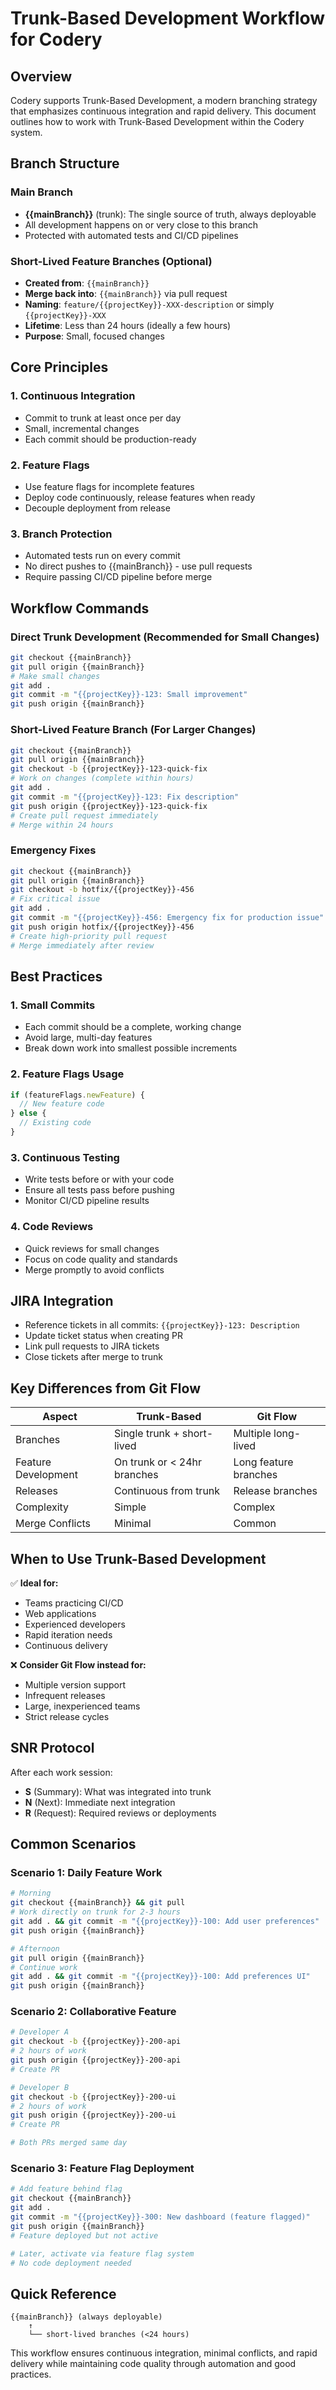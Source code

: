 # Trunk-Based Development Workflow for Codery

## Overview

Codery supports Trunk-Based Development, a modern branching strategy that emphasizes continuous integration and rapid delivery. This document outlines how to work with Trunk-Based Development within the Codery system.

## Branch Structure

### Main Branch

- **{{mainBranch}}** (trunk): The single source of truth, always deployable
- All development happens on or very close to this branch
- Protected with automated tests and CI/CD pipelines

### Short-Lived Feature Branches (Optional)

- **Created from**: `{{mainBranch}}`
- **Merge back into**: `{{mainBranch}}` via pull request
- **Naming**: `feature/{{projectKey}}-XXX-description` or simply `{{projectKey}}-XXX`
- **Lifetime**: Less than 24 hours (ideally a few hours)
- **Purpose**: Small, focused changes

## Core Principles

### 1. Continuous Integration

- Commit to trunk at least once per day
- Small, incremental changes
- Each commit should be production-ready

### 2. Feature Flags

- Use feature flags for incomplete features
- Deploy code continuously, release features when ready
- Decouple deployment from release

### 3. Branch Protection

- Automated tests run on every commit
- No direct pushes to {{mainBranch}} - use pull requests
- Require passing CI/CD pipeline before merge

## Workflow Commands

### Direct Trunk Development (Recommended for Small Changes)

```bash
git checkout {{mainBranch}}
git pull origin {{mainBranch}}
# Make small changes
git add .
git commit -m "{{projectKey}}-123: Small improvement"
git push origin {{mainBranch}}
```

### Short-Lived Feature Branch (For Larger Changes)

```bash
git checkout {{mainBranch}}
git pull origin {{mainBranch}}
git checkout -b {{projectKey}}-123-quick-fix
# Work on changes (complete within hours)
git add .
git commit -m "{{projectKey}}-123: Fix description"
git push origin {{projectKey}}-123-quick-fix
# Create pull request immediately
# Merge within 24 hours
```

### Emergency Fixes

```bash
git checkout {{mainBranch}}
git pull origin {{mainBranch}}
git checkout -b hotfix/{{projectKey}}-456
# Fix critical issue
git add .
git commit -m "{{projectKey}}-456: Emergency fix for production issue"
git push origin hotfix/{{projectKey}}-456
# Create high-priority pull request
# Merge immediately after review
```

## Best Practices

### 1. Small Commits

- Each commit should be a complete, working change
- Avoid large, multi-day features
- Break down work into smallest possible increments

### 2. Feature Flags Usage

```javascript
if (featureFlags.newFeature) {
  // New feature code
} else {
  // Existing code
}
```

### 3. Continuous Testing

- Write tests before or with your code
- Ensure all tests pass before pushing
- Monitor CI/CD pipeline results

### 4. Code Reviews

- Quick reviews for small changes
- Focus on code quality and standards
- Merge promptly to avoid conflicts

## JIRA Integration

- Reference tickets in all commits: `{{projectKey}}-123: Description`
- Update ticket status when creating PR
- Link pull requests to JIRA tickets
- Close tickets after merge to trunk

## Key Differences from Git Flow

| Aspect | Trunk-Based | Git Flow |
|--------|-------------|----------|
| Branches | Single trunk + short-lived | Multiple long-lived |
| Feature Development | On trunk or < 24hr branches | Long feature branches |
| Releases | Continuous from trunk | Release branches |
| Complexity | Simple | Complex |
| Merge Conflicts | Minimal | Common |

## When to Use Trunk-Based Development

✅ **Ideal for:**

- Teams practicing CI/CD
- Web applications
- Experienced developers
- Rapid iteration needs
- Continuous delivery

❌ **Consider Git Flow instead for:**

- Multiple version support
- Infrequent releases
- Large, inexperienced teams
- Strict release cycles

## SNR Protocol

After each work session:

- **S** (Summary): What was integrated into trunk
- **N** (Next): Immediate next integration
- **R** (Request): Required reviews or deployments

## Common Scenarios

### Scenario 1: Daily Feature Work

```bash
# Morning
git checkout {{mainBranch}} && git pull
# Work directly on trunk for 2-3 hours
git add . && git commit -m "{{projectKey}}-100: Add user preferences"
git push origin {{mainBranch}}

# Afternoon  
git pull origin {{mainBranch}}
# Continue work
git add . && git commit -m "{{projectKey}}-100: Add preferences UI"
git push origin {{mainBranch}}
```

### Scenario 2: Collaborative Feature

```bash
# Developer A
git checkout -b {{projectKey}}-200-api
# 2 hours of work
git push origin {{projectKey}}-200-api
# Create PR

# Developer B  
git checkout -b {{projectKey}}-200-ui
# 2 hours of work
git push origin {{projectKey}}-200-ui
# Create PR

# Both PRs merged same day
```

### Scenario 3: Feature Flag Deployment

```bash
# Add feature behind flag
git checkout {{mainBranch}}
git add .
git commit -m "{{projectKey}}-300: New dashboard (feature flagged)"
git push origin {{mainBranch}}
# Feature deployed but not active

# Later, activate via feature flag system
# No code deployment needed
```

## Quick Reference

```text
{{mainBranch}} (always deployable)
    ↑
    └── short-lived branches (<24 hours)
```

This workflow ensures continuous integration, minimal conflicts, and rapid delivery while maintaining code quality through automation and good practices.
